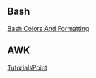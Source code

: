 ## Bash
[Bash Colors And Formatting](https://misc.flogisoft.com/bash/tip_colors_and_formatting)

## AWK
[TutorialsPoint](https://www.tutorialspoint.com/awk)